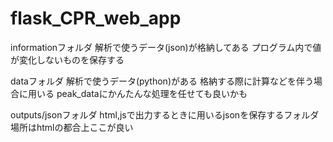 # flask_CPR_web_app
informationフォルダ
    解析で使うデータ(json)が格納してある
    プログラム内で値が変化しないものを保存する

dataフォルダ
    解析で使うデータ(python)がある
    格納する際に計算などを伴う場合に用いる
    peak_dataにかんたんな処理を任せても良いかも

outputs/jsonフォルダ
    html,jsで出力するときに用いるjsonを保存するフォルダ
    場所はhtmlの都合上ここが良い
